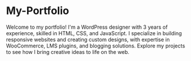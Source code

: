 # My-Portfolio
Welcome to my portfolio! I'm a WordPress designer with 3 years of experience, skilled in HTML, CSS, and JavaScript. I specialize in building responsive websites and creating custom designs, with expertise in WooCommerce, LMS plugins, and blogging solutions. Explore my projects to see how I bring creative ideas to life on the web.
